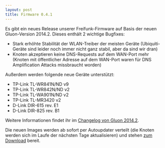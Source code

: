 ```yaml
---
layout: post
title: Firmware 0.4.1
---
```


Es gibt ein neues Release unserer Freifunk-Firmware auf Basis der neuen
Gluon-Version 2014.2. Dieses enthält 2 wichtige Bugfixes:

* Stark erhöhte Stabilität der WLAN-Treiber der meisten Geräte
(Ubiquiti-Geräte sind leider noch immer nicht ganz stabil, aber da sind
wir dran)
* Knoten akzeptieren keine DNS-Requests auf dem WAN-Port mehr (Knoten
mit öffentlicher Adresse auf dem WAN-Port waren für DNS Amplification
Attacks missbraucht worden)

Außerdem werden folgende neue Geräte unterstützt:

* TP-Link TL-WR841N/ND v9
* TP-Link TL-WR842N/ND v2
* TP-Link TL-WA901N/ND v2
* TP-Link TL-MR3420 v2
* D-Link DIR-615 rev. E1
* D-Link DIR-825 rev. B1

Weitere Informationen findet ihr im [Changelog von Gluon 2014.2](https://lists.asta.uni-luebeck.de/pipermail/freifunk.luebeck-devel/Week-of-Mon-20140623/000269.html).


Die neuen Images werden ab sofort per Autoupdater verteilt (die Knoten
werden sich im Laufe der nächsten Tage aktualisieren) und stehen [zum Download](http://luebeck.freifunk.net/firmware.html) bereit.
